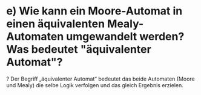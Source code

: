 <h1>
    e) Wie kann ein Moore-Automat in einen äquivalenten Mealy-Automaten umgewandelt werden? Was bedeutet "äquivalenter Automat"?
</h1>
<p>
    ?
    Der Begriff „äquivalenter Automat“ bedeutet das beide Automaten (Moore und Mealy) die selbe Logik verfolgen und das gleich Ergebnis erzielen.
</p>